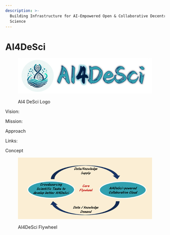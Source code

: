```yaml
---
description: >-
  Building Infrastructure for AI-Empowered Open & Collaborative Decentralized
  Science
---
```


# AI4DeSci

<figure><img src=".gitbook/assets/AI4DeSci_Logo.png" alt=""><figcaption><p>AI4 DeSci Logo</p></figcaption></figure>

Vision:&#x20;

Mission:



Approach&#x20;





Links:&#x20;





Concept

<figure><img src=".gitbook/assets/Flywheel.png" alt=""><figcaption><p>AI4DeSci Flywheel</p></figcaption></figure>

